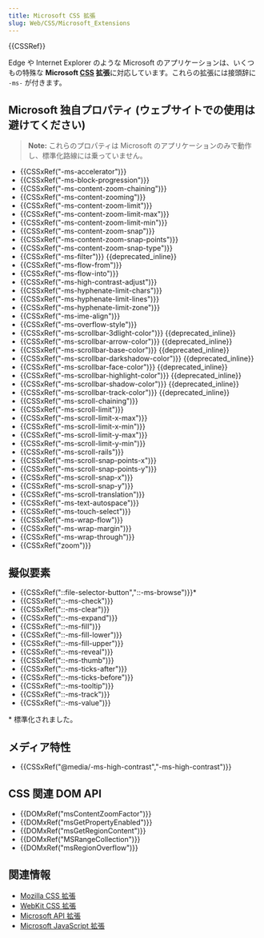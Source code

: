 ```yaml
---
title: Microsoft CSS 拡張
slug: Web/CSS/Microsoft_Extensions
---
```

{{CSSRef}}

Edge や Internet Explorer のような Microsoft のアプリケーションは、いくつもの特殊な **Microsoft [CSS](/ja/docs/Web/CSS) 拡張**に対応しています。これらの拡張には接頭辞に `-ms-` が付きます。

## Microsoft 独自プロパティ (ウェブサイトでの使用は避けてください)

> **Note:** これらのプロパティは Microsoft のアプリケーションのみで動作し、標準化路線には乗っていません。

- {{CSSxRef("-ms-accelerator")}}
- {{CSSxRef("-ms-block-progression")}}
- {{CSSxRef("-ms-content-zoom-chaining")}}
- {{CSSxRef("-ms-content-zooming")}}
- {{CSSxRef("-ms-content-zoom-limit")}}
- {{CSSxRef("-ms-content-zoom-limit-max")}}
- {{CSSxRef("-ms-content-zoom-limit-min")}}
- {{CSSxRef("-ms-content-zoom-snap")}}
- {{CSSxRef("-ms-content-zoom-snap-points")}}
- {{CSSxRef("-ms-content-zoom-snap-type")}}
- {{CSSxRef("-ms-filter")}} {{deprecated_inline}}
- {{CSSxRef("-ms-flow-from")}}
- {{CSSxRef("-ms-flow-into")}}
- {{CSSxRef("-ms-high-contrast-adjust")}}
- {{CSSxRef("-ms-hyphenate-limit-chars")}}
- {{CSSxRef("-ms-hyphenate-limit-lines")}}
- {{CSSxRef("-ms-hyphenate-limit-zone")}}
- {{CSSxRef("-ms-ime-align")}}
- {{CSSxRef("-ms-overflow-style")}}
- {{CSSxRef("-ms-scrollbar-3dlight-color")}} {{deprecated_inline}}
- {{CSSxRef("-ms-scrollbar-arrow-color")}} {{deprecated_inline}}
- {{CSSxRef("-ms-scrollbar-base-color")}} {{deprecated_inline}}
- {{CSSxRef("-ms-scrollbar-darkshadow-color")}} {{deprecated_inline}}
- {{CSSxRef("-ms-scrollbar-face-color")}} {{deprecated_inline}}
- {{CSSxRef("-ms-scrollbar-highlight-color")}} {{deprecated_inline}}
- {{CSSxRef("-ms-scrollbar-shadow-color")}} {{deprecated_inline}}
- {{CSSxRef("-ms-scrollbar-track-color")}} {{deprecated_inline}}
- {{CSSxRef("-ms-scroll-chaining")}}
- {{CSSxRef("-ms-scroll-limit")}}
- {{CSSxRef("-ms-scroll-limit-x-max")}}
- {{CSSxRef("-ms-scroll-limit-x-min")}}
- {{CSSxRef("-ms-scroll-limit-y-max")}}
- {{CSSxRef("-ms-scroll-limit-y-min")}}
- {{CSSxRef("-ms-scroll-rails")}}
- {{CSSxRef("-ms-scroll-snap-points-x")}}
- {{CSSxRef("-ms-scroll-snap-points-y")}}
- {{CSSxRef("-ms-scroll-snap-x")}}
- {{CSSxRef("-ms-scroll-snap-y")}}
- {{CSSxRef("-ms-scroll-translation")}}
- {{CSSxRef("-ms-text-autospace")}}
- {{CSSxRef("-ms-touch-select")}}
- {{CSSxRef("-ms-wrap-flow")}}
- {{CSSxRef("-ms-wrap-margin")}}
- {{CSSxRef("-ms-wrap-through")}}
- {{CSSxRef("zoom")}}

## 擬似要素

- {{CSSxRef("::file-selector-button","::-ms-browse")}}\*
- {{CSSxRef("::-ms-check")}}
- {{CSSxRef("::-ms-clear")}}
- {{CSSxRef("::-ms-expand")}}
- {{CSSxRef("::-ms-fill")}}
- {{CSSxRef("::-ms-fill-lower")}}
- {{CSSxRef("::-ms-fill-upper")}}
- {{CSSxRef("::-ms-reveal")}}
- {{CSSxRef("::-ms-thumb")}}
- {{CSSxRef("::-ms-ticks-after")}}
- {{CSSxRef("::-ms-ticks-before")}}
- {{CSSxRef("::-ms-tooltip")}}
- {{CSSxRef("::-ms-track")}}
- {{CSSxRef("::-ms-value")}}

\* 標準化されました。

## メディア特性

- {{CSSxRef("@media/-ms-high-contrast","-ms-high-contrast")}}

## CSS 関連 DOM API

- {{DOMxRef("msContentZoomFactor")}}
- {{DOMxRef("msGetPropertyEnabled")}}
- {{DOMxRef("msGetRegionContent")}}
- {{DOMxRef("MSRangeCollection")}}
- {{DOMxRef("msRegionOverflow")}}

## 関連情報

- [Mozilla CSS 拡張](/ja/docs/Web/CSS/Mozilla_Extensions)
- [WebKit CSS 拡張](/ja/docs/Web/CSS/WebKit_Extensions)
- [Microsoft API 拡張](/ja/docs/Web/API/Microsoft_API_extensions)
- [Microsoft JavaScript 拡張](/ja/docs/Web/JavaScript/Microsoft_JavaScript_extensions)
